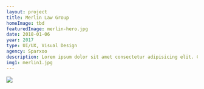 ```yaml
---
layout: project
title: Merlin Law Group
homeImage: tbd
featuredImage: merlin-hero.jpg
date: 2018-01-06
year: 2017
type: UI/UX, Visual Design
agency: Sparxoo
description: Lorem ipsum dolor sit amet consectetur adipisicing elit. Culpa laudantium recusandae saepe voluptate velit impedit accusantium soluta eos! Delectus cum deserunt laboriosam assumenda sunt consequuntur asperiores ipsum, tempore exercitationem quis.
img1: merlin1.jpg
---
```


<div class="col-xs-12 about-work-items__item">
  <img src="{{ site.baseurl}}/assets/images/{{ page.img1 }}">
</div>